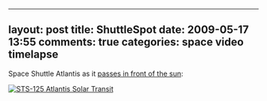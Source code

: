 
---
layout: post
title: ShuttleSpot
date: 2009-05-17 13:55
comments: true
categories: space video timelapse
---

Space Shuttle Atlantis as it <a href="http://www.nasa.gov/multimedia/imagegallery/image_feature_1354.html">passes in front of the sun</a>:

<a href="http://www.flickr.com/photos/nasahqphoto/3531410425/" title="STS-125 Atlantis Solar Transit"><img src="http://farm3.static.flickr.com/2453/3531410425_f94db338c2.jpg" alt="STS-125 Atlantis Solar Transit" /></a>



